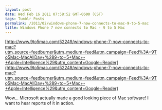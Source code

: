 ```yaml
---
layout: post
date: Wed Feb 16 2011 07:58:52 GMT-0600 (CST)
tags: Tumblr Posts
permalink: /2011/02/windows-phone-7-now-connects-to-mac-9-to-5-mac
title: Windows Phone 7 now connects to Mac - 9 to 5 Mac
---
```


[http://www.9to5mac.com/52249/windows-phone-7-now-connects-to-mac?utm_source=feedburner&utm_medium=feed&utm_campaign=Feed%3A+9To5Mac-MacAllDay+%289+to+5+Mac+-+Apple+Intelligence%29&utm_content=Google+Reader](http://www.9to5mac.com/52249/windows-phone-7-now-connects-to-mac?utm_source=feedburner&utm_medium=feed&utm_campaign=Feed%3A+9To5Mac-MacAllDay+%289+to+5+Mac+-+Apple+Intelligence%29&utm_content=Google+Reader)

Wow… Microsoft actually made a good looking piece of Mac software! I want to hear reports of it in action.
